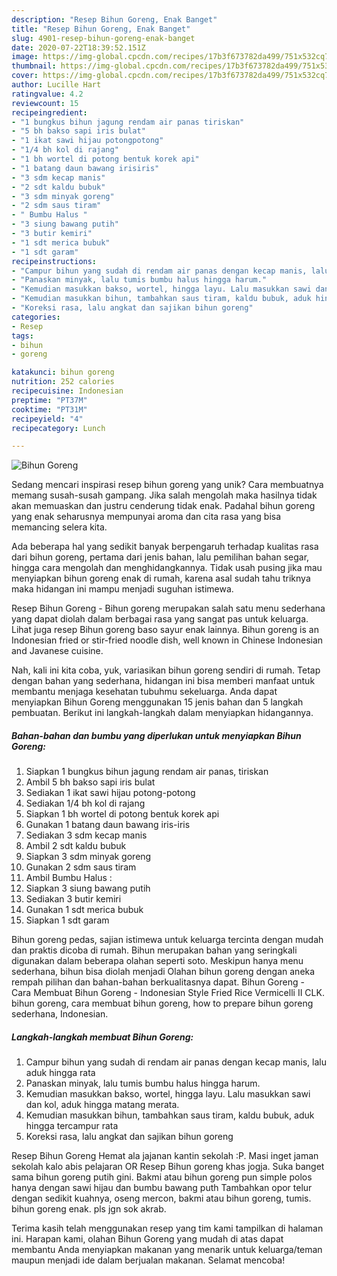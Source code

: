 ```yaml
---
description: "Resep Bihun Goreng, Enak Banget"
title: "Resep Bihun Goreng, Enak Banget"
slug: 4901-resep-bihun-goreng-enak-banget
date: 2020-07-22T18:39:52.151Z
image: https://img-global.cpcdn.com/recipes/17b3f673782da499/751x532cq70/bihun-goreng-foto-resep-utama.jpg
thumbnail: https://img-global.cpcdn.com/recipes/17b3f673782da499/751x532cq70/bihun-goreng-foto-resep-utama.jpg
cover: https://img-global.cpcdn.com/recipes/17b3f673782da499/751x532cq70/bihun-goreng-foto-resep-utama.jpg
author: Lucille Hart
ratingvalue: 4.2
reviewcount: 15
recipeingredient:
- "1 bungkus bihun jagung rendam air panas tiriskan"
- "5 bh bakso sapi iris bulat"
- "1 ikat sawi hijau potongpotong"
- "1/4 bh kol di rajang"
- "1 bh wortel di potong bentuk korek api"
- "1 batang daun bawang irisiris"
- "3 sdm kecap manis"
- "2 sdt kaldu bubuk"
- "3 sdm minyak goreng"
- "2 sdm saus tiram"
- " Bumbu Halus "
- "3 siung bawang putih"
- "3 butir kemiri"
- "1 sdt merica bubuk"
- "1 sdt garam"
recipeinstructions:
- "Campur bihun yang sudah di rendam air panas dengan kecap manis, lalu aduk hingga rata"
- "Panaskan minyak, lalu tumis bumbu halus hingga harum."
- "Kemudian masukkan bakso, wortel, hingga layu. Lalu masukkan sawi dan kol, aduk hingga matang merata."
- "Kemudian masukkan bihun, tambahkan saus tiram, kaldu bubuk, aduk hingga tercampur rata"
- "Koreksi rasa, lalu angkat dan sajikan bihun goreng"
categories:
- Resep
tags:
- bihun
- goreng

katakunci: bihun goreng 
nutrition: 252 calories
recipecuisine: Indonesian
preptime: "PT37M"
cooktime: "PT31M"
recipeyield: "4"
recipecategory: Lunch

---
```



![Bihun Goreng](https://img-global.cpcdn.com/recipes/17b3f673782da499/751x532cq70/bihun-goreng-foto-resep-utama.jpg)

Sedang mencari inspirasi resep bihun goreng yang unik? Cara membuatnya memang susah-susah gampang. Jika salah mengolah maka hasilnya tidak akan memuaskan dan justru cenderung tidak enak. Padahal bihun goreng yang enak seharusnya mempunyai aroma dan cita rasa yang bisa memancing selera kita.

Ada beberapa hal yang sedikit banyak berpengaruh terhadap kualitas rasa dari bihun goreng, pertama dari jenis bahan, lalu pemilihan bahan segar, hingga cara mengolah dan menghidangkannya. Tidak usah pusing jika mau menyiapkan bihun goreng enak di rumah, karena asal sudah tahu triknya maka hidangan ini mampu menjadi suguhan istimewa.

Resep Bihun Goreng - Bihun goreng merupakan salah satu menu sederhana yang dapat diolah dalam berbagai rasa yang sangat pas untuk keluarga. Lihat juga resep Bihun goreng baso sayur enak lainnya. Bihun goreng is an Indonesian fried or stir-fried noodle dish, well known in Chinese Indonesian and Javanese cuisine.


Nah, kali ini kita coba, yuk, variasikan bihun goreng sendiri di rumah. Tetap dengan bahan yang sederhana, hidangan ini bisa memberi manfaat untuk membantu menjaga kesehatan tubuhmu sekeluarga. Anda dapat menyiapkan Bihun Goreng menggunakan 15 jenis bahan dan 5 langkah pembuatan. Berikut ini langkah-langkah dalam menyiapkan hidangannya.

<!--inarticleads1-->

##### Bahan-bahan dan bumbu yang diperlukan untuk menyiapkan Bihun Goreng:

1. Siapkan 1 bungkus bihun jagung rendam air panas, tiriskan
1. Ambil 5 bh bakso sapi iris bulat
1. Sediakan 1 ikat sawi hijau potong-potong
1. Sediakan 1/4 bh kol di rajang
1. Siapkan 1 bh wortel di potong bentuk korek api
1. Gunakan 1 batang daun bawang iris-iris
1. Sediakan 3 sdm kecap manis
1. Ambil 2 sdt kaldu bubuk
1. Siapkan 3 sdm minyak goreng
1. Gunakan 2 sdm saus tiram
1. Ambil  Bumbu Halus :
1. Siapkan 3 siung bawang putih
1. Sediakan 3 butir kemiri
1. Gunakan 1 sdt merica bubuk
1. Siapkan 1 sdt garam


Bihun goreng pedas, sajian istimewa untuk keluarga tercinta dengan mudah dan praktis dicoba di rumah. Bihun merupakan bahan yang seringkali digunakan dalam beberapa olahan seperti soto. Meskipun hanya menu sederhana, bihun bisa diolah menjadi Olahan bihun goreng dengan aneka rempah pilihan dan bahan-bahan berkualitasnya dapat. Bihun Goreng - Cara Membuat Bihun Goreng - Indonesian Style Fried Rice Vermicelli II CLK. bihun goreng, cara membuat bihun goreng, how to prepare bihun goreng sederhana, Indonesian. 

<!--inarticleads2-->

##### Langkah-langkah membuat Bihun Goreng:

1. Campur bihun yang sudah di rendam air panas dengan kecap manis, lalu aduk hingga rata
1. Panaskan minyak, lalu tumis bumbu halus hingga harum.
1. Kemudian masukkan bakso, wortel, hingga layu. Lalu masukkan sawi dan kol, aduk hingga matang merata.
1. Kemudian masukkan bihun, tambahkan saus tiram, kaldu bubuk, aduk hingga tercampur rata
1. Koreksi rasa, lalu angkat dan sajikan bihun goreng


Resep Bihun Goreng Hemat ala jajanan kantin sekolah :P. Masi inget jaman sekolah kalo abis pelajaran OR Resep Bihun goreng khas jogja. Suka banget sama bihun goreng putih gini. Bakmi atau bihun goreng pun simple polos hanya dengan sawi hijau dan bumbu bawang puth Tambahkan opor telur dengan sedikit kuahnya, oseng mercon, bakmi atau bihun goreng, tumis. bihun goreng enak. pls jgn sok akrab. 

Terima kasih telah menggunakan resep yang tim kami tampilkan di halaman ini. Harapan kami, olahan Bihun Goreng yang mudah di atas dapat membantu Anda menyiapkan makanan yang menarik untuk keluarga/teman maupun menjadi ide dalam berjualan makanan. Selamat mencoba!
